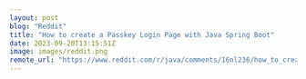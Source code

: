 ```yaml
---
layout: post
blog: "Reddit"
title: "How to create a Passkey Login Page with Java Spring Boot"
date: 2023-09-20T13:15:51Z
image: images/reddit.png
remote_url: "https://www.reddit.com/r/java/comments/16nl236/how_to_create_a_passkey_login_page_with_java/"
---
```

